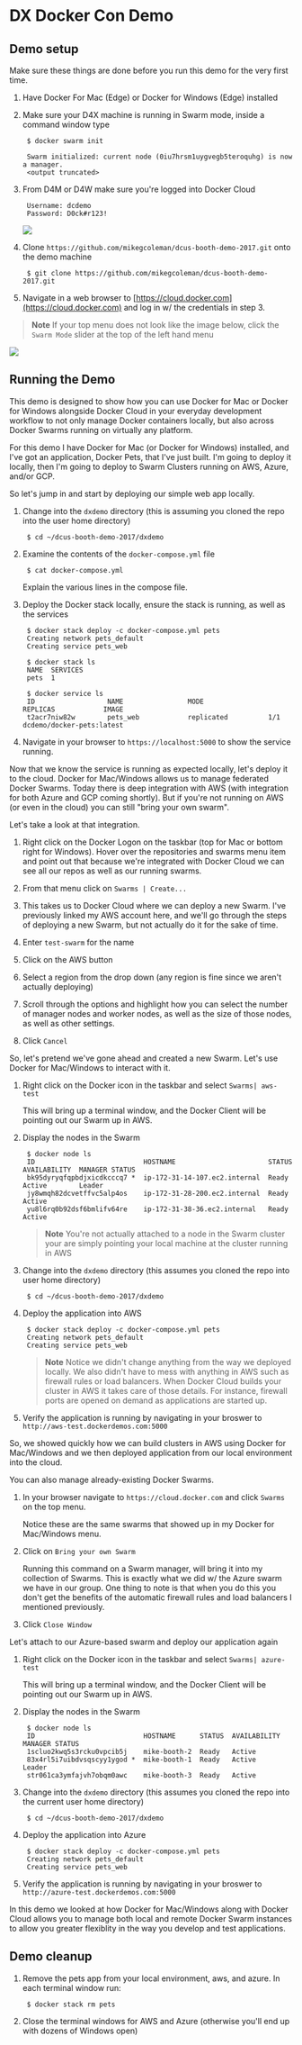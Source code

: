 # DX Docker Con Demo

## Demo setup

Make sure these things are done before you run this demo for the very first time. 

1. 	Have Docker For Mac (Edge) or Docker for Windows (Edge) installed

2. Make sure your D4X machine is running in Swarm mode, inside a command window type

		$ docker swarm init
		
		Swarm initialized: current node (0iu7hrsm1uygvegb5teroquhg) is now a manager. 
		<output truncated>

2. From D4M or D4W make sure you're  logged into Docker Cloud

		Username: dcdemo
		Password: D0ck#r123!

	![](./images/login.png)
	
3. Clone `https://github.com/mikegcoleman/dcus-booth-demo-2017.git` onto the demo machine

		$ git clone https://github.com/mikegcoleman/dcus-booth-demo-2017.git 
             
5. Navigate in a web browser to [https://cloud.docker.com](https://cloud.docker.com) and log in w/ the credentials in step 3. 

> **Note** If your top menu does not look like the image below, click the ```Swarm Mode``` slider at the top of the left hand menu

![](./images/swarm_mode.png)

## Running the Demo
This demo is designed to show how you can use Docker for Mac or Docker for Windows alongside Docker Cloud in your everyday development workflow to not only  manage Docker containers locally, but also across Docker Swarms running on virtually any platform.

For this demo I have Docker for Mac (or Docker for Windows) installed, and I've got an application, Docker Pets, that I've just built. I'm going to deploy it locally, then I'm going to deploy to Swarm Clusters running on AWS, Azure, and/or GCP. 

So let's jump in and start by deploying our simple web app locally. 

1. Change into the `dxdemo` directory (this is assuming you cloned the repo into the user home directory)

		$ cd ~/dcus-booth-demo-2017/dxdemo

2. Examine the contents of the `docker-compose.yml` file 

		$ cat docker-compose.yml
		
	Explain the various lines in the compose file. 
	
3. Deploy the Docker stack locally, ensure the stack is running, as well as the services

		$ docker stack deploy -c docker-compose.yml pets
		Creating network pets_default
		Creating service pets_web
		
		$ docker stack ls		
		NAME  SERVICES
		pets  1
		
		$ docker service ls
		ID                  NAME                MODE                REPLICAS            IMAGE
		t2acr7niw82w        pets_web            replicated          1/1                 dcdemo/docker-pets:latest

4. Navigate in your browser to `https://localhost:5000` to show the service running. 

Now that we know the service is running as expected locally, let's deploy it to the cloud. Docker for Mac/Windows allows us to manage federated Docker Swarms. Today there is deep integration with AWS (with integration for both Azure and GCP coming shortly). But if you're not running on AWS (or even in the cloud) you can still "bring your own swarm". 

Let's take a look at that integration. 

1. Right click on the Docker Logon on the taskbar (top for Mac or bottom right for Windows). Hover over the repositories and swarms menu item and point out that because we're integrated with Docker Cloud we can see all our repos as well as our running swarms. 

2. From that menu click on `Swarms | Create...` 

3. This takes us to Docker Cloud where we can deploy a new Swarm. I've previously linked my AWS account here, and we'll go through the steps of deploying a new Swarm, but not actually do it for the sake of time. 

4. Enter `test-swarm` for the name

5. Click on the AWS button 

6. Select a region from the drop down (any region is fine since we aren't actually deploying)

7. Scroll through the options and highlight how you can select the number of manager nodes and worker nodes, as well as the size of those nodes, as well as other settings. 

8. Click `Cancel`

So, let's pretend we've gone ahead and created a new Swarm. Let's use Docker for Mac/Windows to interact with it. 

1. Right click on the Docker icon in the taskbar and select `Swarms| aws-test`

	This will bring up a terminal window, and the Docker Client will be pointing out our Swarm up in AWS. 

2. Display the nodes in the Swarm

		$ docker node ls
		ID                           HOSTNAME                       STATUS  AVAILABILITY  MANAGER STATUS
		bk95dyryqfqpbdjxicdkcccq7 *  ip-172-31-14-107.ec2.internal  Ready   Active        Leader
		jy8wmqh82dcvetffvc5alp4os    ip-172-31-28-200.ec2.internal  Ready   Active        
		yu8l6rq0b92dsf6bmlifv64re    ip-172-31-38-36.ec2.internal   Ready   Active
		
	> **Note** You're not actually attached to a node in the Swarm cluster your are simply pointing your local machine at the cluster running in AWS
	
3. Change into the `dxdemo` directory (this assumes you cloned the repo into user home directory)

		$ cd ~/dcus-booth-demo-2017/dxdemo
		
4. Deploy the application into AWS

		$ docker stack deploy -c docker-compose.yml pets
		Creating network pets_default
		Creating service pets_web
		
	> **Note** Notice we didn't change anything from the way we deployed locally. We also didn't have to mess with anything in AWS such as firewall rules or load balancers. When Docker Cloud builds your cluster in AWS it takes care of those details. For instance, firewall ports are opened on demand as applications are started up. 

5. Verify the application is running by navigating in  your broswer to `http://aws-test.dockerdemos.com:5000`

So, we showed quickly how we can build clusters in AWS using Docker for Mac/Windows and we then deployed application from our local environment into the cloud. 

You can also manage already-existing Docker Swarms. 

1. In your browser navigate to `https://cloud.docker.com` and click `Swarms` on the top menu. 

	Notice these are the same swarms that showed up in my Docker for Mac/Windows menu. 
	
2. Click on `Bring your own Swarm`

	Running this command on a Swarm manager, will bring it into my collection of Swarms. This is exactly what we did w/ the Azure swarm we have in our group. One thing to note is that when you do this you don't get the benefits of the automatic firewall rules and load balancers I mentioned previously. 
	
3. Click `Close Window`

Let's attach to our Azure-based swarm and deploy our application again

1. Right click on the Docker icon in the taskbar and select `Swarms| azure-test`

	This will bring up a terminal window, and the Docker Client will be pointing out our Swarm up in AWS. 

2. Display the nodes in the Swarm

		$ docker node ls
		ID                           HOSTNAME      STATUS  AVAILABILITY  MANAGER STATUS
		1scluo2kwq5s3rcku0vpcib5j    mike-booth-2  Ready   Active        
		83x4rl5i7uibdvsqscyy1ygod *  mike-booth-1  Ready   Active        Leader
		str061ca3ymfajvh7obqm0awc    mike-booth-3  Ready   Active  
		
3. Change into the `dxdemo` directory (this assumes you cloned the repo into the current user home directory)

		$ cd ~/dcus-booth-demo-2017/dxdemo
		
4. Deploy the application into Azure

		$ docker stack deploy -c docker-compose.yml pets
		Creating network pets_default
		Creating service pets_web
		
5. Verify the application is running by navigating in  your broswer to `http://azure-test.dockerdemos.com:5000`

In this demo we looked at how Docker for Mac/Windows along with Docker Cloud allows you to manage both local and remote Docker Swarm instances to allow you greater flexiblity in the way you develop and test applications. 

## Demo cleanup
1. Remove the pets app from your local environment, aws, and azure. In each terminal window run:

		$ docker stack rm pets
		
2. Close the terminal windows for AWS and Azure (otherwise you'll end up with dozens of Windows open)



